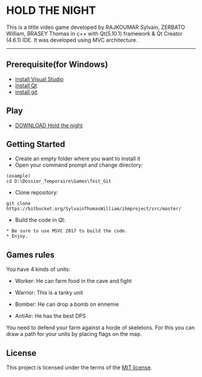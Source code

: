 # HOLD THE NIGHT

This is a little video game developed by RAJKOUMAR Sylvain, ZERBATO William, BRASEY Thomas in c++ with Qt(5.10.1) framework & Qt Creator (4.6.1) IDE.
It was developed using MVC architecture.


---
## Prerequisite(for Windows)
* [install Visual Studio](https://www.visualstudio.com/fr/thank-you-downloading-visual-studio/?sku=Community&rel=15)
* [install Qt](https://www.qt.io/download-qt-installer?hsCtaTracking=9f6a2170-a938-42df-a8e2-a9f0b1d6cdce%7C6cb0de4f-9bb5-4778-ab02-bfb62735f3e5)
* [install git](https://git-scm.com/downloads)


## Play

* [DOWNLOAD Hold the night](https://bitbucket.org/SylvainThomasWilliam/ihmproject/downloads/Hold%20the%20night.rar)

## Getting Started

* Create an empty folder where you want to install it
* Open your command prompt and change directory:
```
(example)
cd D:\Dossier_Temporaire\Games\Test_Git
```
* Clone repository: 
```
git clone https://bitbucket.org/SylvainThomasWilliam/ihmproject/src/master/
```

* Build the code in Qt:
```
* Be sure to use MSVC 2017 to build the code.
* Enjoy.
```

## Games rules

You have 4 kinds of units:

* Worker: He can farm food in the cave and fight

* Warrior: This is a tanky unit

* Bomber: He can drop a bomb on ennemie

* AntiAir: He has the best DPS

You need to defend your farm against a horde of skeletons. For this you can draw a path for your units by placing flags on the map.


## License 

This project is licensed under the terms of the
[MIT license](/LICENSE.md).

